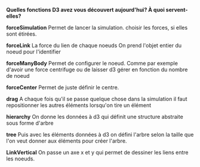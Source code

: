 __**Quelles fonctions D3 avez vous découvert aujourd'hui? À quoi servent-elles?**__

**forceSimulation**
Permet de lancer la simulation. choisir les forces, si elles sont étirées. 

**forceLink**
La force du lien de chaque noeuds
On prend l'objet entier du noeud pour l'identifier

**forceManyBody**
Permet de configurer le noeud. Comme par exemple d'avoir une force centrifuge ou de laisser d3 gérer en fonction du nombre de noeud

**forceCenter**
Permet de juste définir le centre.

**drag**
A chaque fois qu'il se passe quelque chose dans la simulation il faut repositionner les autres éléments lorsqu'on tire un élément

**hierarchy**
On donne les données à d3 qui définit une structure abstraite sous forme d'arbre

**tree**
Puis avec les éléments données à d3 on défini l'arbre selon la taille que l'on veut donner aux éléments pour créer l'arbre.

**LinkVertical**
On passe un axe x et y qui permet de dessiner les liens entre les noeuds.

